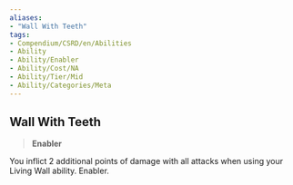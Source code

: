 ```yaml
---
aliases:
- "Wall With Teeth"
tags:
- Compendium/CSRD/en/Abilities
- Ability
- Ability/Enabler
- Ability/Cost/NA
- Ability/Tier/Mid
- Ability/Categories/Meta
---
```


  
## Wall With Teeth  
>**Enabler**
  
You inflict 2 additional points of damage with all attacks when using your Living Wall ability. Enabler.